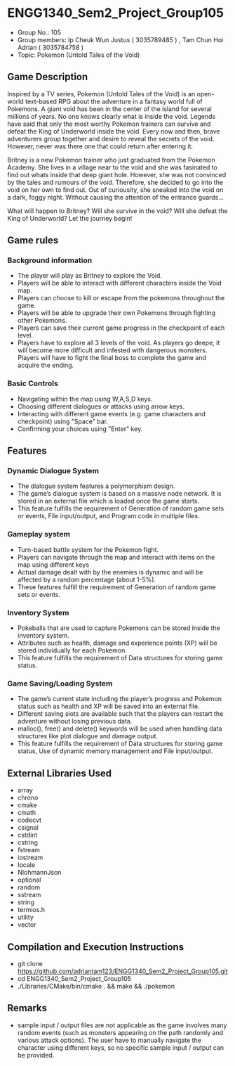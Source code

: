 # ENGG1340_Sem2_Project_Group105

- Group No.: 105
- Group members: Ip Cheuk Wun Justus ( 3035789485 ) , Tam Chun Hoi Adrian ( 3035784758 )
- Topic: Pokemon (Untold Tales of the Void)



## Game Description
Inspired by a TV series, Pokemon (Untold Tales of the Void) is an open-world text-based RPG about the adventure in a fantasy world full of Pokemons. A giant void has been in the center of the island for several millions of years. No one knows clearly what is inside the void. Legends have said that only the most worthy Pokemon trainers can survive and defeat the King of Underworld inside the void. Every now and then, brave adventurers group together and desire to reveal the secrets of the void. However, never was there one that could return after entering it. 

Britney is a new Pokemon trainer who just graduated from the Pokemon Academy. She lives in a village near to the void and she was fasinated to find out whats inside that deep giant hole. However, she was not convinced by the tales and rumours of the void. Therefore, she decided to go into the void on her own to find out. Out of curiousity, she sneaked into the void on a dark, foggy night. Without causing the attention of the entrance guards…

What will happen to Britney? Will she survive in the void? Will she defeat the King of Underworld? Let the journey begin!



## Game rules

### Background information
- The player will play as Britney to explore the Void.
- Players will be able to interact with different characters inside the Void map.
- Players can choose to kill or escape from the pokemons throughout the game.
- Players will be able to upgrade their own Pokemons through fighting other Pokemons.
- Players can save their current game progress in the checkpoint of each level.
- Players have to explore all 3 levels of the void. As players go deepe, it will become more difficult and infested with dangerous monsters. Players will have to fight the final boss to complete the game and acquire the ending.

### Basic Controls
- Navigating within the map using W,A,S,D keys.
- Choosing different dialogues or attacks using arrow keys.
- Interacting with different game events (e.g. game characters and checkpoint) using "Space" bar.
- Confirming your choices using "Enter" key.



## Features

### Dynamic Dialogue System
- The dialogue system features a polymorphism design.
- The game’s dialogue system is based on a massive node network. It is stored in an external file which is loaded once the game starts.
- This feature fulfills the requirement of Generation of random game sets or events, File input/output, and Program code in multiple files.

### Gameplay system
- Turn-based battle system for the Pokemon fight.
- Players can navigate through the map and interact with items on the map using different keys
- Actual damage dealt with by the enemies is dynamic and will be affected by a random percentage (about 1-5%).
- These features fulfill the requirement of Generation of random game sets or events.

### Inventory System
- Pokeballs that are used to capture Pokemons can be stored inside the inventory system.
- Attributes such as health, damage and experience points (XP) will be stored individually for each Pokemon.
- This feature fulfills the requirement of Data structures for storing game status.

### Game Saving/Loading System
- The game’s current state including the player’s progress and Pokemon status such as health and XP will be saved into an external file.
- Different saving slots are available such that the players can restart the adventure without losing previous data.
- malloc(), free() and delete() keywords will be used when handling data structures like plot dialogue and damage output.
- This feature fulfills the requirement of Data structures for storing game status, Use of dynamic memory management and File input/output.



## External Libraries Used
- array
- chrono
- cmake
- cmath
- codecvt
- csignal
- cstdint
- cstring
- fstream
- iostream
- locale
- NlohmannJson
- optional
- random
- sstream
- string
- termios.h
- utility
- vector



## Compilation and Execution Instructions
- git clone https://github.com/adriantam123/ENGG1340_Sem2_Project_Group105.git
- cd ENGG1340_Sem2_Project_Group105
- ./Libraries/CMake/bin/cmake . && make && ./pokemon



## Remarks
- sample input / output files are not applicable as the game involves many random events (such as monsters appearing on the path randomly and various attack options). The user have to manually navigate the character using different keys, so no specific sample input / output can be provided.
